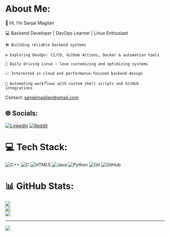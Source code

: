 # About Me:
👋 Hi, I’m Sanjai Magilan

💻 Backend Developer | DevOps Learner | Linux Enthusiast

    🛠️ Building reliable backend systems

    ⚙️ Exploring DevOps: CI/CD, GitHub Actions, Docker & automation tools

    🐧 Daily driving Linux — love customizing and optimizing systems

    📈 Interested in cloud and performance-focused backend design

    🔧 Automating workflows with custom shell scripts and GitHub integrations 


Contact: sanjaimagilan@gmail.com
## 🌐 Socials:
[![LinkedIn](https://img.shields.io/badge/LinkedIn-%230077B5.svg?logo=linkedin&logoColor=white)](https://linkedin.com/in/https://www.linkedin.com/in/sanjai-magilan-sadha-sivam-5b1118279/overlay/about-this-profile/) [![Reddit](https://img.shields.io/badge/Reddit-%23FF4500.svg?logo=Reddit&logoColor=white)](https://reddit.com/user/sanjai_magilan) 

# 💻 Tech Stack:
![C++](https://img.shields.io/badge/c++-%2300599C.svg?style=for-the-badge&logo=c%2B%2B&logoColor=white) ![C](https://img.shields.io/badge/c-%2300599C.svg?style=for-the-badge&logo=c&logoColor=white) ![HTML5](https://img.shields.io/badge/html5-%23E34F26.svg?style=for-the-badge&logo=html5&logoColor=white) ![Java](https://img.shields.io/badge/java-%23ED8B00.svg?style=for-the-badge&logo=openjdk&logoColor=white) ![Python](https://img.shields.io/badge/python-3670A0?style=for-the-badge&logo=python&logoColor=ffdd54) ![Git](https://img.shields.io/badge/git-%23F05033.svg?style=for-the-badge&logo=git&logoColor=white) ![GitHub](https://img.shields.io/badge/github-%23121011.svg?style=for-the-badge&logo=github&logoColor=white)
# 📊 GitHub Stats:
![](https://github-readme-stats.vercel.app/api?username=Sanjai-Magilan&theme=gotham&hide_border=false&include_all_commits=false&count_private=false)<br/>
![](https://github-readme-streak-stats.herokuapp.com/?user=Sanjai-Magilan&theme=gotham&hide_border=false)<br/>
![](https://github-readme-stats.vercel.app/api/top-langs/?username=Sanjai-Magilan&theme=gotham&hide_border=false&include_all_commits=false&count_private=false&layout=compact)

---
[![](https://visitcount.itsvg.in/api?id=Sanjai-Magilan&icon=0&color=0)](https://visitcount.itsvg.in)
